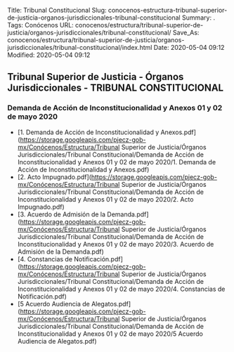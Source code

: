 Title: Tribunal Constitucional
Slug: conocenos-estructura-tribunal-superior-de-justicia-organos-jurisdiccionales-tribunal-constitucional
Summary: .
Tags: Conócenos
URL: conocenos/estructura/tribunal-superior-de-justicia/organos-jurisdiccionales/tribunal-constitucional/
Save_As: conocenos/estructura/tribunal-superior-de-justicia/organos-jurisdiccionales/tribunal-constitucional/index.html
Date: 2020-05-04 09:12
Modified: 2020-05-04 09:12


## Tribunal Superior de Justicia - Órganos Jurisdiccionales - TRIBUNAL CONSTITUCIONAL



### Demanda de Acción de Inconstitucionalidad y Anexos 01 y 02 de mayo 2020


* [1. Demanda de Acción de Inconstitucionalidad y Anexos.pdf](https://storage.googleapis.com/pjecz-gob-mx/Conócenos/Estructura/Tribunal Superior de Justicia/Órganos Jurisdiccionales/Tribunal Constitucional/Demanda de Acción de Inconstitucionalidad y Anexos 01 y 02 de mayo 2020/1. Demanda de Acción de Inconstitucionalidad y Anexos.pdf)
* [2. Acto Impugnado.pdf](https://storage.googleapis.com/pjecz-gob-mx/Conócenos/Estructura/Tribunal Superior de Justicia/Órganos Jurisdiccionales/Tribunal Constitucional/Demanda de Acción de Inconstitucionalidad y Anexos 01 y 02 de mayo 2020/2. Acto Impugnado.pdf)
* [3. Acuerdo de Admisión de la Demanda.pdf](https://storage.googleapis.com/pjecz-gob-mx/Conócenos/Estructura/Tribunal Superior de Justicia/Órganos Jurisdiccionales/Tribunal Constitucional/Demanda de Acción de Inconstitucionalidad y Anexos 01 y 02 de mayo 2020/3. Acuerdo de Admisión de la Demanda.pdf)
* [4. Constancias de Notificación.pdf](https://storage.googleapis.com/pjecz-gob-mx/Conócenos/Estructura/Tribunal Superior de Justicia/Órganos Jurisdiccionales/Tribunal Constitucional/Demanda de Acción de Inconstitucionalidad y Anexos 01 y 02 de mayo 2020/4. Constancias de Notificación.pdf)
* [5 Acuerdo Audiencia de Alegatos.pdf](https://storage.googleapis.com/pjecz-gob-mx/Conócenos/Estructura/Tribunal Superior de Justicia/Órganos Jurisdiccionales/Tribunal Constitucional/Demanda de Acción de Inconstitucionalidad y Anexos 01 y 02 de mayo 2020/5 Acuerdo Audiencia de Alegatos.pdf)


